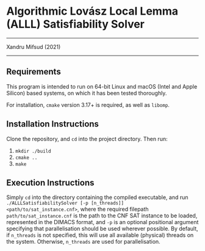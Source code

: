 # Algorithmic Lovász Local Lemma (ALLL) Satisfiability Solver

---

Xandru Mifsud (2021)

---

## Requirements

This program is intended to run on 64-bit Linux and macOS (Intel and Apple Silicon) based systems, on which it has been tested thoroughly.

For installation, ```cmake``` version 3.17+ is required, as well as ```libomp```.

## Installation Instructions

Clone the repository, and ```cd``` into the project directory. Then run:

1. ```mkdir ./build```
1. ```cmake ..```
2. ```make```

## Execution Instructions

Simply ```cd``` into the directory containing the compiled executable, and run ```./ALLLSatisfiabilitySolver [-p [n_threads]] <path/to/sat_instance.cnf>```, where the required filepath ```path/to/sat_instance.cnf``` is the path to the CNF SAT instance to be loaded, represented in the DIMACS format, and ```-p``` is an optional positional argument specifying that parallelisation should be used wherever possible. By default, if ```n_threads``` is not specified, this will use all available (physical) threads on the system. Otherwise, ```n_threads``` are used for parallelisation.
